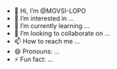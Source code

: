 - 👋 Hi, I’m @MGVSI-LOPO
- 👀 I’m interested in ...
- 🌱 I’m currently learning ...
- 💞️ I’m looking to collaborate on ...
- 📫 How to reach me ...
- 😄 Pronouns: ...
- ⚡ Fun fact: ...

<!---
MGVSI-LOPO/MGVSI-LOPO is a ✨ special ✨ repository because its `README.md` (this file) appears on your GitHub profile.
You can click the Preview link to take a look at your changes.
--->
